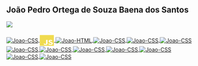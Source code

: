 ## João Pedro Ortega de Souza Baena dos Santos
 <div>
  <a href="https://github.com/Joao-Ortega">
  <img height="180em" src="https://github-readme-stats.vercel.app/api?username=joao-ortega&show_icons=true&count_private=true&include_all_commits=true&theme=chartreuse-dark"/>
<!--   <img height="180em" src="https://github-readme-stats.vercel.app/api/top-langs/?username=Joao-Ortega&layout=compact&langs_count=7&theme=chartreuse-dark"/> -->
</div>
<div style="display: inline_block"><br>
  <img align="center" alt="Joao-CSS" height="35" width="45"
   src="https://cdn.jsdelivr.net/gh/devicons/devicon/icons/git/git-plain.svg" />
  <img align="center" alt="Joao-Js" height="29" width="38" src="https://raw.githubusercontent.com/devicons/devicon/master/icons/javascript/javascript-plain.svg">
  <img align="center" alt="Joao-HTML" height="35" width="45" 
src="https://cdn.jsdelivr.net/gh/devicons/devicon/icons/html5/html5-plain-wordmark.svg">
  <img align="center" alt="Joao-CSS" height="35" width="45" 
src="https://cdn.jsdelivr.net/gh/devicons/devicon/icons/css3/css3-plain-wordmark.svg">
  <img align="center" alt="Joao-CSS" height="35" width="45"
   src="https://cdn.jsdelivr.net/gh/devicons/devicon/icons/jest/jest-plain.svg" />
   <img align="center" alt="Joao-CSS" height="35" width="45" 
src="https://cdn.jsdelivr.net/gh/devicons/devicon/icons/react/react-original-wordmark.svg">
   <img align="center" alt="Joao-CSS" height="150" width="70" 
src="https://cdn.jsdelivr.net/gh/devicons/devicon/icons/nodejs/nodejs-plain-wordmark.svg">
  <img align="center" alt="Joao-CSS" height="50" width="50" 
src="https://cdn.jsdelivr.net/gh/devicons/devicon/icons/docker/docker-plain-wordmark.svg">
 <img align="center" alt="Joao-CSS" height="50" width="50" 
src="https://cdn.jsdelivr.net/gh/devicons/devicon/icons/mysql/mysql-original-wordmark.svg">
 <img align="center" alt="Joao-CSS" height="35" width="45" 
src="https://cdn.jsdelivr.net/gh/devicons/devicon/icons/typescript/typescript-original.svg">
<img align="center" alt="Joao-CSS" height="40" width="45" 
src="https://cdn.jsdelivr.net/gh/devicons/devicon/icons/python/python-original.svg">
 <img align="center" alt="Joao-CSS" height="55" width="52"
 src="https://cdn.jsdelivr.net/gh/devicons/devicon/icons/mongodb/mongodb-original-wordmark.svg" />
 <img align="center" alt="Joao-CSS" height="110" width="90"
 src="https://cdn.jsdelivr.net/gh/devicons/devicon/icons/sequelize/sequelize-original-wordmark.svg" />
</div>
</div>

